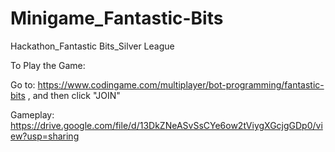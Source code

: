 # Minigame_Fantastic-Bits
Hackathon_Fantastic Bits_Silver League


To Play the Game:

Go to: https://www.codingame.com/multiplayer/bot-programming/fantastic-bits
 , and then click "JOIN"



Gameplay: https://drive.google.com/file/d/13DkZNeASvSsCYe6ow2tViygXGcjgGDp0/view?usp=sharing
